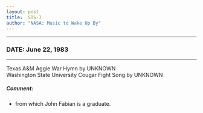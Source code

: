 ```yaml
---
layout: post
title:  STS-7
author: "NASA: Music to Wake Up By"
---
```


----
### DATE: June 22, 1983
----
Texas A&M Aggie War Hymn by UNKNOWN<br />Washington State University Cougar Fight Song by UNKNOWN

##### Comment:
* from which John Fabian is a graduate.
